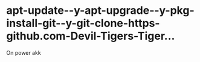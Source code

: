 # apt-update--y-apt-upgrade--y-pkg-install-git--y-git-clone-https-github.com-Devil-Tigers-Tiger...
On power akk
